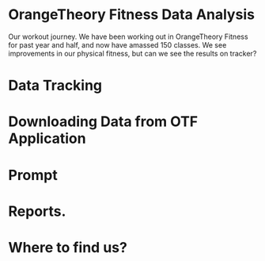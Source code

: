 # OrangeTheory Fitness Data Analysis

Our workout journey.
We have been working out in OrangeTheory Fitness for past year and half, and now have amassed 150 classes. 
We see improvements in our physical fitness, but can we see the results on tracker? 


# Data Tracking

#  Downloading Data from OTF Application

# Prompt


# Reports.

# Where to find us?
